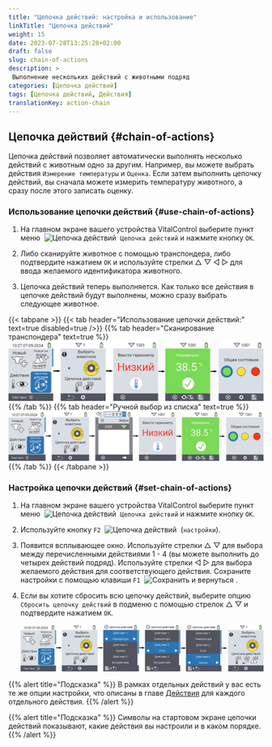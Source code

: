 ```yaml
---
title: "Цепочка действий: настройка и использование"
linkTitle: "Цепочка действий"
weight: 15
date: 2023-07-28T13:25:28+02:00
draft: false
slug: chain-of-actions
description: >
 Выполнение нескольких действий с животными подряд
categories: [Цепочка действий]
tags: [Цепочка действий, Действия]
translationKey: action-chain
---
```

## Цепочка действий {#chain-of-actions}

Цепочка действий позволяет автоматически выполнять несколько действий с животным одно за другим. Например, вы можете выбрать действия `Измерение температуры` и `Оценка`. Если затем выполнить цепочку действий, вы сначала можете измерить температуру животного, а сразу после этого записать оценку.
 
### Использование цепочки действий {#use-chain-of-actions}

1. На главном экране вашего устройства VitalControl выберите пункт меню &nbsp;<img src="/icons/actions/action-chain.svg" width="35" align="bottom" alt="Цепочка действий" />&nbsp; `Цепочка действий` и нажмите кнопку `OK`.

2. Либо сканируйте животное с помощью транспондера, либо подтвердите нажатием `OK` и используйте стрелки △ ▽ ◁ ▷ для ввода желаемого идентификатора животного.

3. Цепочка действий теперь выполняется. Как только все действия в цепочке действий будут выполнены, можно сразу выбрать следующее животное.

{{< tabpane >}}
{{< tab header="Использование цепочки действий:" text=true disabled=true />}}
{{% tab header="Сканирование транспондера" text=true %}}
![VitalControl: Меню цепочки действий](images/chainofactions-scan.png "Цепочка действий")
{{% /tab %}}
{{% tab header="Ручной выбор из списка" text=true %}}
![VitalControl: Меню цепочки действий](images/chainofactions.png "Цепочка действий")
{{% /tab %}}
{{< /tabpane >}}

### Настройка цепочки действий {#set-chain-of-actions}

1. На главном экране вашего устройства VitalControl выберите пункт меню &nbsp;<img src="/icons/actions/action-chain.svg" width="35" align="bottom" alt="Цепочка действий" />&nbsp; `Цепочка действий` и нажмите кнопку `OK`.

2. Используйте кнопку `F2` &nbsp;<img src="/icons/gear.svg" width="25" align="bottom" alt="Цепочка действий" />&nbsp; (`настройки`).

3. Появится всплывающее окно. Используйте стрелки △ ▽ для выбора между перечисленными действиями 1 - 4 (вы можете выполнить до четырех действий подряд). Используйте стрелки ◁ ▷ для выбора желаемого действия для соответствующего действия. Сохраните настройки с помощью клавиши `F1` &nbsp;<img src="/icons/footer/save_exit.svg" width="65" align="bottom" alt="Сохранить и вернуться" />&nbsp;.

4. Если вы хотите сбросить всю цепочку действий, выберите опцию `Сбросить цепочку действий` в подменю с помощью стрелок △ ▽ и подтвердите нажатием `OK`.

    ![VitalControl: Меню цепочки действий](images/setchainofactions.png "Настройка цепочки действий")

{{% alert title="Подсказка" %}}
В рамках отдельных действий у вас есть те же опции настройки, что описаны в главе [Действия](../actions) для каждого отдельного действия.
{{% /alert %}}

{{% alert title="Подсказка" %}}
Символы на стартовом экране цепочки действий показывают, какие действия вы настроили и в каком порядке.
{{% /alert %}}

